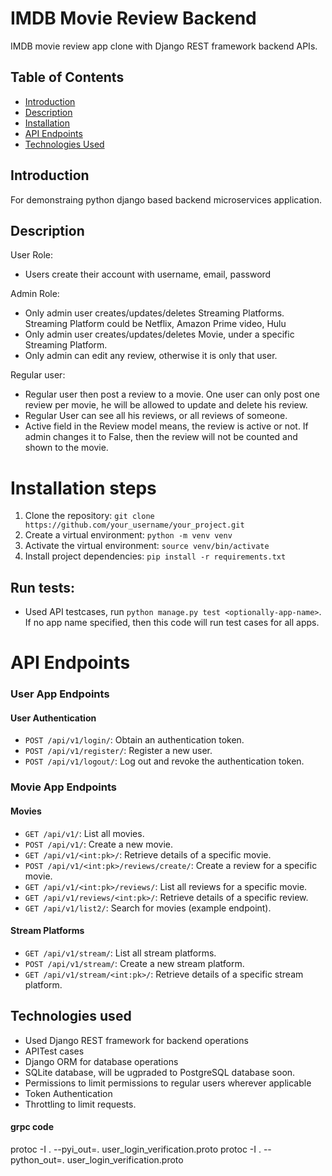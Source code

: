 # IMDB Movie Review Backend

IMDB movie review app clone with Django REST framework backend APIs.

## Table of Contents

- [Introduction](#introduction)
- [Description](#description)
- [Installation](#installation-steps)
- [API Endpoints](#api-endpoints)
- [Technologies Used](#technologies-used)

## Introduction

For demonstraing python django based backend microservices application.

## Description
User Role:
- Users create their account with username, email, password

Admin Role:
- Only admin user creates/updates/deletes Streaming Platforms. Streaming Platform could be Netflix, Amazon Prime video, Hulu
- Only admin user creates/updates/deletes Movie, under a specific Streaming Platform.
- Only admin can edit any review, otherwise it is only that user.

Regular user:
- Regular user then post a review to a movie. One user can only post one review per movie, he will be allowed to update and delete his review.
- Regular User can see all his reviews, or all reviews of someone.
- Active field in the Review model means, the review is active or not. If admin changes it to False, then the review will not be counted and shown to the movie.


# Installation steps
1. Clone the repository:
   ``
   git clone https://github.com/your_username/your_project.git ``
2. Create a virtual environment:
```python -m venv venv```
3. Activate the virtual environment:
``source venv/bin/activate``
4. Install project dependencies:
``pip install -r requirements.txt``

## Run tests:
* Used API testcases, run ```python manage.py test <optionally-app-name>```. If no app name specified, then this code will run test cases for all apps.

# API Endpoints

### User App Endpoints

#### User Authentication

- `POST /api/v1/login/`: Obtain an authentication token.
- `POST /api/v1/register/`: Register a new user.
- `POST /api/v1/logout/`: Log out and revoke the authentication token.

### Movie App Endpoints

#### Movies

- `GET /api/v1/`: List all movies.
- `POST /api/v1/`: Create a new movie.
- `GET /api/v1/<int:pk>/`: Retrieve details of a specific movie.
- `POST /api/v1/<int:pk>/reviews/create/`: Create a review for a specific movie.
- `GET /api/v1/<int:pk>/reviews/`: List all reviews for a specific movie.
- `GET /api/v1/reviews/<int:pk>/`: Retrieve details of a specific review.
- `GET /api/v1/list2/`: Search for movies (example endpoint).

#### Stream Platforms

- `GET /api/v1/stream/`: List all stream platforms.
- `POST /api/v1/stream/`: Create a new stream platform.
- `GET /api/v1/stream/<int:pk>/`: Retrieve details of a specific stream platform.



## Technologies used

* Used Django REST framework for backend operations
* APITest cases
* Django ORM for database operations
* SQLite database, will be ugpraded to PostgreSQL database soon.
* Permissions to limit permissions to regular users wherever applicable
* Token Authentication
* Throttling to limit requests.

#### grpc code
protoc -I . --pyi_out=. user_login_verification.proto
protoc -I . --python_out=. user_login_verification.proto
